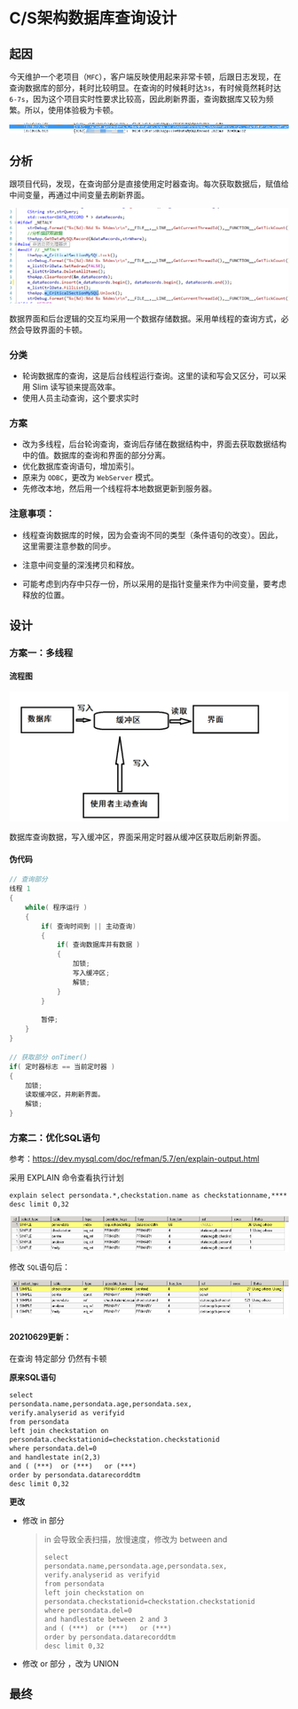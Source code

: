 # C/S架构数据库查询设计

## 起因

​		今天维护一个老项目（`MFC`），客户端反映使用起来非常卡顿，后跟日志发现，在查询数据库的部分，耗时比较明显。在查询的时候耗时达`3s`，有时候竟然耗时达 `6-7s`，因为这个项目实时性要求比较高，因此刷新界面，查询数据库又较为频繁。所以，使用体验极为卡顿。

![1624332042194](images/1624332042194.png)

## 分析

​		跟项目代码，发现，在查询部分是直接使用定时器查询。每次获取数据后，赋值给中间变量，再通过中间变量去刷新界面。

![](images/1624333338440.png)



​		数据界面和后台逻辑的交互均采用一个数据存储数据。采用单线程的查询方式，必然会导致界面的卡顿。

### 分类

* 轮询数据库的查询，这是后台线程运行查询。这里的读和写会又区分，可以采用 Slim 读写锁来提高效率。
* 使用人员主动查询，这个要求实时

### 方案

* 改为多线程，后台轮询查询，查询后存储在数据结构中，界面去获取数据结构中的值。数据库的查询和界面的部分分离。
* 优化数据库查询语句，增加索引。
* 原来为 `ODBC`，更改为  `WebServer` 模式。
* 先修改本地，然后用一个线程将本地数据更新到服务器。

### 注意事项：

* 线程查询数据库的时候，因为会查询不同的类型（条件语句的改变）。因此，这里需要注意参数的同步。

* 注意中间变量的深浅拷贝和释放。

* 可能考虑到内存中只存一份，所以采用的是指针变量来作为中间变量，要考虑释放的位置。

  

## 设计

### 方案一：多线程

#### 流程图

![](images/1624339922122.png)

​		数据库查询数据，写入缓冲区，界面采用定时器从缓冲区获取后刷新界面。

#### 伪代码

~~~c++
// 查询部分
线程 1
{
    while( 程序运行 )
    {
		if( 查询时间到 || 主动查询)
        {
          	if( 查询数据库并有数据 ) 
	      	{
    			加锁;	
    			写入缓冲区;
	    		解锁;    
			}
        }
        
        暂停;
    }	
}

// 获取部分 onTimer()
if( 定时器标志 == 当前定时器 )
{
    加锁;
    读取缓冲区，并刷新界面。
    解锁;    
}
~~~



### 方案二：优化SQL语句

参考：https://dev.mysql.com/doc/refman/5.7/en/explain-output.html

采用  EXPLAIN  命令查看执行计划

~~~mysql
explain select persondata.*,checkstation.name as checkstationname,****  desc limit 0,32
~~~

![1624418240641](images/1624418240641.png)

修改 `SQL`语句后：

![1624435148872](images/1624435148872.png)

#### 20210629更新：

在查询 特定部分 仍然有卡顿

**原来SQL语句**

~~~mysql
select 
persondata.name,persondata.age,persondata.sex,
verify.analyserid as verifyid 
from persondata 
left join checkstation on persondata.checkstationid=checkstation.checkstationid 
where persondata.del=0 
and handlestate in(2,3)
and ( (***)  or (***)   or (***) 
order by persondata.datarecorddtm 
desc limit 0,32
~~~

**更改**

* 修改 in 部分

  > in 会导致全表扫描，放慢速度，修改为 between and
  >
  > ~~~mysql
  > select 
  > persondata.name,persondata.age,persondata.sex,
  > verify.analyserid as verifyid 
  > from persondata 
  > left join checkstation on persondata.checkstationid=checkstation.checkstationid 
  > where persondata.del=0 
  > and handlestate between 2 and 3
  > and ( (***)  or (***)   or (***) 
  > order by persondata.datarecorddtm 
  > desc limit 0,32
  > ~~~
  >
  > 

* 修改 or 部分 ，改为 UNION 



## 最终